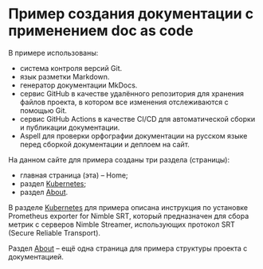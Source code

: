# Пример создания документации с применением doc as code

В примере использованы:

- система контроля версий Git.
- язык разметки Markdown.
- генератор документации MkDocs.
- сервис GitHub в качестве удалённого репозитория для хранения файлов проекта, в котором все изменения отслеживаются с помощью Git.
-  сервис GitHub Actions в качестве CI/CD для автоматической сборки и публикации документации.
- Aspell для проверки орфографии документации на русском языке перед сборкой документации и деплоем на сайт. 

На данном сайте для примера созданы три раздела (страницы):

- главная страница (эта) – Home;
- раздел [Kubernetes](kubernetes.md);
- раздел [About](about.md).

В разделе [Kubernetes](kubernetes.md) для примера описана инструкция по установке Prometheus exporter for Nimble SRT, который предназначен для сбора метрик с серверов Nimble Streamer, использующих протокол SRT (Secure Reliable Transport).

Раздел [About](about.md) – ещё одна страница для примера структуры проекта с документацией.